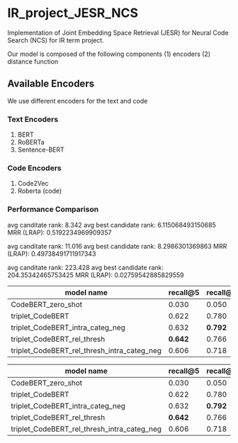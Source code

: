 # IR_project_JESR_NCS
Implementation of Joint Embedding Space Retrieval (JESR) for Neural Code Search (NCS) for IR term project.

Our model is composed of the following components (1) encoders (2) distance function
## Available Encoders
We use different encoders for the text and code

### Text Encoders
1. BERT
2. RoBERTa
3. Sentence-BERT

### Code Encoders
1. Code2Vec
2. Roberta (code)

### Performance Comparison
avg canditate rank: 8.342
avg best candidate rank: 6.115068493150685
MRR (LRAP): 0.5192234969909357

avg canditate rank: 11.016
avg best candidate rank: 8.2986301369863
MRR (LRAP): 0.49738491711917343

avg canditate rank: 223.428
avg best candidate rank: 204.35342465753425
MRR (LRAP): 0.02759542885829559

|model name|recall@5|recall@10|mrr|avg_candidate_rank|avg_best_candidate_rank|
|---|---|---|---|---|---|
|CodeBERT_zero_shot|0.030|0.050|0.028|223.428|204.353|
|triplet_CodeBERT|0.622|0.780|0.519|8.342|6.115|
|triplet_CodeBERT_intra_categ_neg|0.632|**0.792**|0.535|**7.612**|**5.501**|
|triplet_CodeBERT_rel_thresh|**0.642**|0.766|**0.553**|9.208|7.049|
|triplet_CodeBERT_rel_thresh_intra_categ_neg|0.606|0.718|0.498|11.196|7.707|

|model name|recall@5|recall@10|avg_candidate_rank|avg_best_candidate_rank|mrr|
|---|---|---|---|---|---|
|CodeBERT_zero_shot|0.030|0.050|223.428|204.353|0.028|
|triplet_CodeBERT|0.622|0.780|8.342|6.115|0.519|
|triplet_CodeBERT_intra_categ_neg|0.632|**0.792**|**7.612**|**5.501**|0.535|
|triplet_CodeBERT_rel_thresh|**0.642**|0.766|9.208|7.049|**0.553**|
|triplet_CodeBERT_rel_thresh_intra_categ_neg|0.606|0.718|11.196|7.707|0.498|

<!-- |model name|recall@5|recall@10|avg_candidate_rank|avg_best_candidate_rank|mrr|
|---|---|---|---|---|---|
|CodeBERT_zero_shot|0.030|0.050|223.428|204.353|0.028|
|triplet_CodeBERT|0.622|0.780|8.342|6.115|0.519|
|triplet_CodeBERT_intra_categ_neg|0.632|0.792|7.612|5.501|0.535|
|triplet_CodeBERT_rel_thresh|0.642|0.766|9.208|7.049|0.553|
|triplet_CodeBERT_rel_thresh_intra_categ_neg|0.592|0.736|10.400|7.036|0.492| -->
<!-- |model name|recall@5|recall@10|avg_candidate_rank|avg_best_candidate_rank|mrr|
|---|---|---|---|---|---|
|CodeBERT_zero_shot|0.030|0.050|223.428|204.353|0.028|
|triplet_CodeBERT|0.622|0.780|8.342|6.115|0.519|
|triplet_CodeBERT_intra_categ_neg|0.622|**0.788**|**7.558**|**5.162**|0.542|
|triplet_CodeBERT_rel_thresh|**0.642**|0.766|9.208|7.049|**0.553**|
|triplet_CodeBERT_rel_thresh_intra_categ_neg|0.592|0.736|10.400|7.036|0.492| -->
<!--  |model name|recall@5|recall@10|avg_candidate_rank|avg_best_candidate_rank|mrr|
|---|---|---|---|---|---|
|CodeBERT_zero_shot|0.030|0.050|223.428|204.353|0.028|
|triplet_CodeBERT|0.622|0.780|8.342|6.115|0.519|
|triplet_CodeBERT_intra_categ_neg|0.666|0.774|7.782|5.436|0.548|
|triplet_CodeBERT_rel_thresh|0.642|0.766|9.208|7.049|0.553|
|triplet_CodeBERT_rel_thresh_intra_categ_neg|0.572|0.734|10.050|6.910|0.475| -->